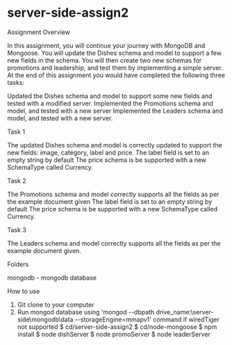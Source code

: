 # server-side-assign2

Assignment Overview

In this assignment, you will continue your journey with MongoDB and Mongoose. You will update the Dishes schema and model to support a few new fields in the schema. You will then create two new schemas for promotions and leadership, and test them by implementing a simple server. At the end of this assignment you would have completed the following three tasks:

Updated the Dishes schema and model to support some new fields and tested with a modified server.
Implemented the Promotions schema and model, and tested with a new server
Implemented the Leaders schema and model, and tested with a new server.

Task 1

The updated Dishes schema and model is correctly updated to support the new fields: image, category, label and price.
The label field is set to an empty string by default
The price schema is be supported with a new SchemaType called Currency.

Task 2

The Promotions schema and model correctly supports all the fields as per the example document given 
The label field is set to an empty string by default
The price schema is be supported with a new SchemaType called Currency.

Task 3

The Leaders schema and model correctly supports all the fields as per the example document given.

Folders

mongodb - mongodb database

How to use

1. Git clone to your computer
2. Run mongod database using 'mongod --dbpath drive_name:\server-side\mongodb\data --storageEngine=mmapv1' command if wiredTiger not supported
$ cd/server-side-assign2
$ cd/node-mongoose
$ npm install
$ node dishServer
$ node promoServer
$ node leaderServer
